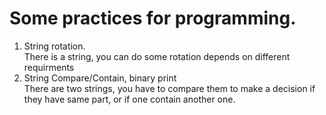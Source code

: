 Some practices for programming.
=======
1. String rotation.  
There is a string, you can do some rotation depends on different requirments
2. String Compare/Contain, binary print  
There are two strings, you have to compare them to make a decision if they
have same part, or if one contain another one.
